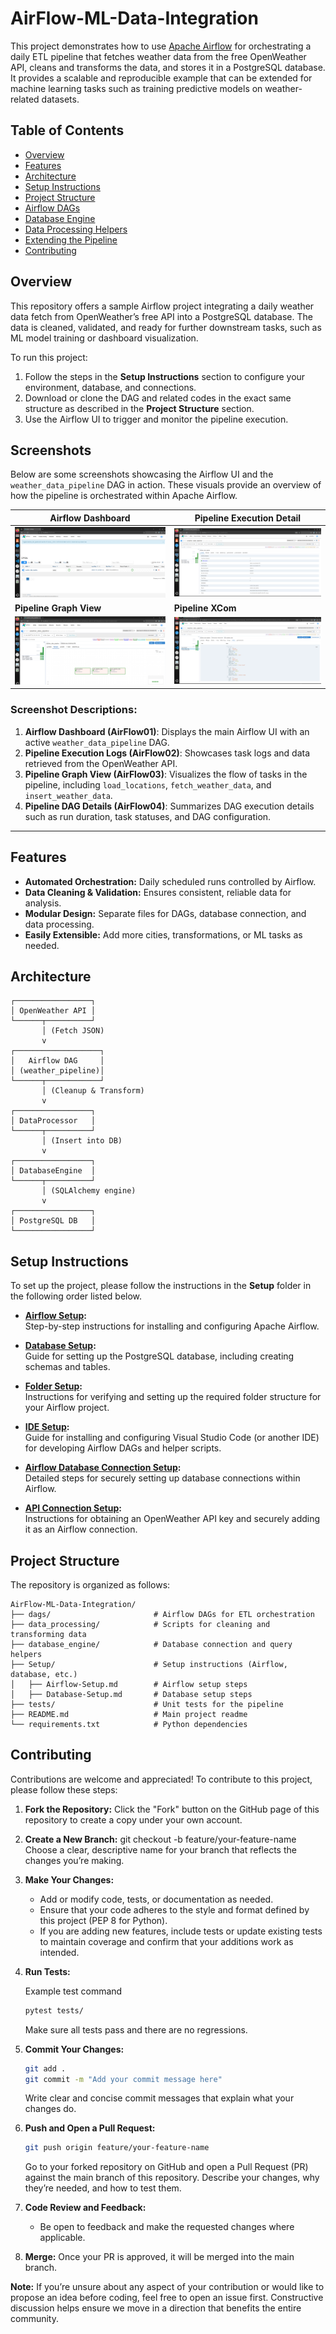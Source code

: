 # AirFlow-ML-Data-Integration

This project demonstrates how to use [Apache Airflow](https://airflow.apache.org/) for orchestrating a daily ETL pipeline that fetches weather data from the free OpenWeather API, cleans and transforms the data, and stores it in a PostgreSQL database. It provides a scalable and reproducible example that can be extended for machine learning tasks such as training predictive models on weather-related datasets.


## Table of Contents
- [Overview](#overview)
- [Features](#features)
- [Architecture](#architecture)
- [Setup Instructions](#setup-instructions)
- [Project Structure](#project-structure)
- [Airflow DAGs](#airflow-dags)
- [Database Engine](#database-engine)
- [Data Processing Helpers](#data-processing-helpers)
- [Extending the Pipeline](#extending-the-pipeline)
- [Contributing](#contributing)

## Overview

This repository offers a sample Airflow project integrating a daily weather data fetch from OpenWeather’s free API into a PostgreSQL database. The data is cleaned, validated, and ready for further downstream tasks, such as ML model training or dashboard visualization.

To run this project:

1. Follow the steps in the **Setup Instructions** section to configure your environment, database, and connections.
2. Download or clone the DAG and related codes in the exact same structure as described in the **Project Structure** section.
3. Use the Airflow UI to trigger and monitor the pipeline execution.

## Screenshots

Below are some screenshots showcasing the Airflow UI and the `weather_data_pipeline` DAG in action. These visuals provide an overview of how the pipeline is orchestrated within Apache Airflow.

| **Airflow Dashboard**                                      | **Pipeline Execution Detail**                           |
|------------------------------------------------------------|---------------------------------------------------------|
| ![AirFlow01](./Setup/Screenshots/AirFlow01.png)            | ![AirFlow02](./Setup/Screenshots/AirFlow02.png)         |
| **Pipeline Graph View**                                    | **Pipeline XCom**                                       |
| ![AirFlow03](./Setup/Screenshots/AirFlow03.png)            | ![AirFlow04](./Setup/Screenshots/AirFlow04.png)         |

### Screenshot Descriptions:
1. **Airflow Dashboard (AirFlow01)**: Displays the main Airflow UI with an active `weather_data_pipeline` DAG.
2. **Pipeline Execution Logs (AirFlow02)**: Showcases task logs and data retrieved from the OpenWeather API.
3. **Pipeline Graph View (AirFlow03)**: Visualizes the flow of tasks in the pipeline, including `load_locations`, `fetch_weather_data`, and `insert_weather_data`.
4. **Pipeline DAG Details (AirFlow04)**: Summarizes DAG execution details such as run duration, task statuses, and DAG configuration.

---

## Features
- **Automated Orchestration:** Daily scheduled runs controlled by Airflow.
- **Data Cleaning & Validation:** Ensures consistent, reliable data for analysis.
- **Modular Design:** Separate files for DAGs, database connection, and data processing.
- **Easily Extensible:** Add more cities, transformations, or ML tasks as needed.

## Architecture
```plaintext
┌─────────────────┐
│ OpenWeather API │
└──────┬──────────┘
       │ (Fetch JSON)
       v
┌───────────────────┐
│   Airflow DAG     │
│ (weather_pipeline)│
└──────┬────────────┘
       │ (Cleanup & Transform)
       v
┌─────────────────┐
│ DataProcessor   │
└──────┬──────────┘
       │ (Insert into DB)
       v
┌─────────────────┐
│ DatabaseEngine  │
└──────┬──────────┘
       │ (SQLAlchemy engine)
       v
┌─────────────────┐
│ PostgreSQL DB   │
└─────────────────┘

```
## Setup Instructions

To set up the project, please follow the instructions in the **Setup** folder in the following order listed below.

- **[Airflow Setup](./Setup/Airflow-Setup.md):**  
  Step-by-step instructions for installing and configuring Apache Airflow.

- **[Database Setup](./Setup/Database-Setup.md):**  
  Guide for setting up the PostgreSQL database, including creating schemas and tables.

- **[Folder Setup](./Setup/Folders-Setup.md):**  
  Instructions for verifying and setting up the required folder structure for your Airflow project.

- **[IDE Setup](./Setup/IDE-Setup.md):**  
  Guide for installing and configuring Visual Studio Code (or another IDE) for developing Airflow DAGs and helper scripts.

- **[Airflow Database Connection Setup](./Setup/Airflow-Database-ConnectionSetup.md):**  
  Detailed steps for securely setting up database connections within Airflow.

- **[API Connection Setup](./Setup/API-Connection-Setup.md):**  
  Instructions for obtaining an OpenWeather API key and securely adding it as an Airflow connection.

## Project Structure

The repository is organized as follows:

```plaintext
AirFlow-ML-Data-Integration/
├── dags/                       # Airflow DAGs for ETL orchestration
├── data_processing/            # Scripts for cleaning and transforming data
├── database_engine/            # Database connection and query helpers
├── Setup/                      # Setup instructions (Airflow, database, etc.)
│   ├── Airflow-Setup.md        # Airflow setup steps
│   ├── Database-Setup.md       # Database setup steps
├── tests/                      # Unit tests for the pipeline
├── README.md                   # Main project readme
└── requirements.txt            # Python dependencies
```


## Contributing

Contributions are welcome and appreciated! To contribute to this project, please follow these steps:

1. **Fork the Repository:**
   Click the "Fork" button on the GitHub page of this repository to create a copy under your own account.

2. **Create a New Branch:**
   git checkout -b feature/your-feature-name
   Choose a clear, descriptive name for your branch that reflects the changes you’re making.

3. **Make Your Changes:**
   - Add or modify code, tests, or documentation as needed.
   - Ensure that your code adheres to the style and format defined by this project (PEP 8 for Python).
   - If you are adding new features, include tests or update existing tests to maintain coverage and confirm that your additions work as intended.

4. **Run Tests:**

   Example test command
   ```bash
   pytest tests/
   ```
   Make sure all tests pass and there are no regressions.

5. **Commit Your Changes:**
   ```bash
   git add .
   git commit -m "Add your commit message here"
   ```
   Write clear and concise commit messages that explain what your changes do.

6. **Push and Open a Pull Request:**
   ```bash
   git push origin feature/your-feature-name
   ```
   Go to your forked repository on GitHub and open a Pull Request (PR) against the main branch of this repository. Describe your changes, why they’re needed, and how to test them.

7. **Code Review and Feedback:**
   - Be open to feedback and make the requested changes where applicable.

8. **Merge:**
   Once your PR is approved, it will be merged into the main branch.

**Note:** If you’re unsure about any aspect of your contribution or would like to propose an idea before coding, feel free to open an issue first. Constructive discussion helps ensure we move in a direction that benefits the entire community.
